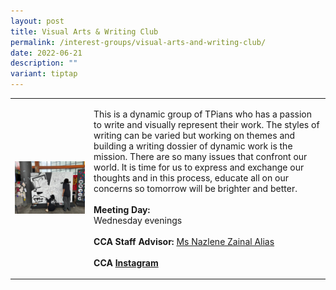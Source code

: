 ```yaml
---
layout: post
title: Visual Arts & Writing Club
permalink: /interest-groups/visual-arts-and-writing-club/
date: 2022-06-21
description: ""
variant: tiptap
---
```

<table style="minWidth: 50px">
<colgroup>
<col>
<col>
</colgroup>
<tbody>
<tr>
<td rowspan="1" colspan="1">
<div class="isomer-image-wrapper">
<img style="width: 100%" height="auto" width="100%" alt="" src="/images/Interest Groups/Visual_Arts___Writing_Club.jpg">
</div>
</td>
<td rowspan="1" colspan="1">
<p>This is a dynamic group of TPians who has a passion to write and visually
represent their work. The styles of writing can be varied but working on
themes and building a writing dossier of dynamic work is the mission. There
are so many issues that confront our world. It is time for us to express
and exchange our thoughts and in this process, educate all on our concerns
so tomorrow will be brighter and better.
<br>
<br><strong>Meeting Day:</strong>
<br>Wednesday evenings
<br>
<br><strong>CCA Staff Advisor:</strong>  <a href="mailto:Nazlene_ZAINAL_ALIAS@TP.EDU.SG" rel="noopener noreferrer nofollow" target="_blank">Ms Nazlene Zainal Alias</a>
<br>
<br><strong>CCA <a href="https://www.instagram.com/vawctp/" rel="noopener noreferrer nofollow" target="_blank">Instagram</a></strong>
</p>
</td>
</tr>
</tbody>
</table>
<p></p>